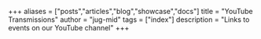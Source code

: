 +++
aliases = ["posts","articles","blog","showcase","docs"]
title = "YouTube Transmissions"
author = "jug-mid"
tags = ["index"]
description = "Links to events on our YouTube channel"
+++
